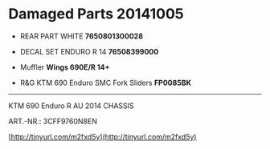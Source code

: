 # Damaged Parts 20141005

* REAR PART WHITE **7650801300028**

* DECAL SET ENDURO R 14 **76508399000**

* Muffler **Wings 690E/R 14+**

* R&G KTM 690 Enduro SMC Fork Sliders **FP0085BK**

----

KTM 690 Enduro R AU 2014 CHASSIS

ART.-NR.: 3CFF9760N8EN

[http://tinyurl.com/m2fxd5y](http://tinyurl.com/m2fxd5y)
